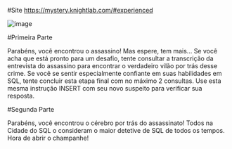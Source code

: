 #Site
https://mystery.knightlab.com/#experienced

![image](https://github.com/user-attachments/assets/85e290ee-b25f-4718-a5b8-74707bb2b39d)


#Primeira Parte

Parabéns, você encontrou o assassino! Mas espere, tem mais... 
Se você acha que está pronto para um desafio, 
tente consultar a transcrição da entrevista do assassino para encontrar o verdadeiro
vilão por trás desse crime. Se você se sentir especialmente confiante em suas habilidades em SQL,
tente concluir esta etapa final com no máximo 2 consultas.
Use esta mesma instrução INSERT com seu novo suspeito para verificar sua resposta.

#Segunda Parte

Parabéns, você encontrou o cérebro por trás do assassinato!
Todos na Cidade do SQL o consideram o maior detetive de SQL de todos os tempos.
Hora de abrir o champanhe!

